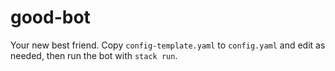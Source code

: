 # good-bot

Your new best friend. Copy `config-template.yaml` to `config.yaml` and edit as needed, then run the bot with `stack run`.
